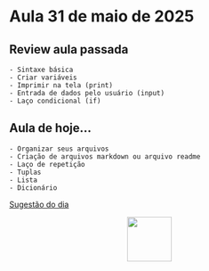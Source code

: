 # Aula 31 de maio de 2025

## Review aula passada

    - Sintaxe básica
    - Criar variáveis
    - Imprimir na tela (print)
    - Entrada de dados pelo usuário (input)
    - Laço condicional (if)

## Aula de hoje...

    - Organizar seus arquivos
    - Criação de arquivos markdown ou arquivo readme 
    - Laço de repetição
    - Tuplas
    - Lista
    - Dicionário

[Sugestão do dia](https://roadmap.sh/)

<p align=center>
<img src="python.png" width=80>
</p>